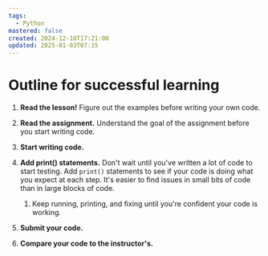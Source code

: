 ```yaml
---
tags:
  - Python
mastered: false
created: 2024-12-10T17:21:00
updated: 2025-01-03T07:15
---
```


# Outline for successful learning

1. **Read the lesson!** Figure out the examples before writing your own code.

2. **Read the assignment.** Understand the goal of the assignment before you start writing code.

3. **Start writing code.**

4. **Add print() statements.** Don't wait until you've written a lot of code to start testing. Add `print()` statements to see if your code is doing what you expect at each step. It's easier to find issues in small bits of code than in large blocks of code.

    1. Keep running, printing, and fixing until you're confident your code is working.

5. **Submit your code.** 

6. **Compare your code to the instructor's.**

